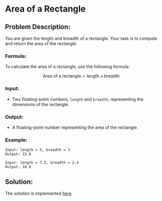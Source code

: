 # Area of a Rectangle

## Problem Description:

You are given the length and breadth of a rectangle. Your task is to compute and return the area of the rectangle.

### Formula:

To calculate the area of a rectangle, use the following formula:

$$
\text{Area of a rectangle}=\text{length} \times \text{breadth}
$$

### Input:

* Two floating-point numbers, `length` and `breadth`, representing the dimensions of the rectangle.

### Output:

* A floating-point number representing the area of the rectangle.

### Example:

```
Input: length = 5, breadth = 3
Output: 15.0
```
```
Input: length = 7.5, breadth = 2.4
Output: 18.0
```

## Solution:

The solution is implemented [here](./code.py).
